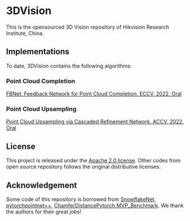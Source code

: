 # 3DVision

This is the opensourced 3D Vision repository of Hikvision Research Institute, China.

## Implementations

To date, 3DVision contains the following algorithms:

### Point Cloud Completion

[FBNet: Feedback Network for Point Cloud Completion. ECCV, 2022. Oral](./PointCompletion/FBNet)

### Point Cloud Upsampling
[Point Cloud Upsampling via Cascaded Refinement Network. ACCV, 2022. Oral](./PointUpsampling/PUCRN)

## License

This project is released under the [Apache 2.0 license](./LICENSE). Other codes from open source repository follows the original distributive licenses.

## Acknowledgement

Some code of this repository is borrowed from [SnowflakeNet](https://github.com/AllenXiangX/SnowflakeNet), [pytorchpointnet++](https://github.com/erikwijmans/Pointnet2_PyTorch), [ChamferDistancePytorch](https://github.com/ThibaultGROUEIX/ChamferDistancePytorch),[MVP_Benchmark](https://github.com/paul007pl/MVP_Benchmark). We thank the authors for their great jobs!
